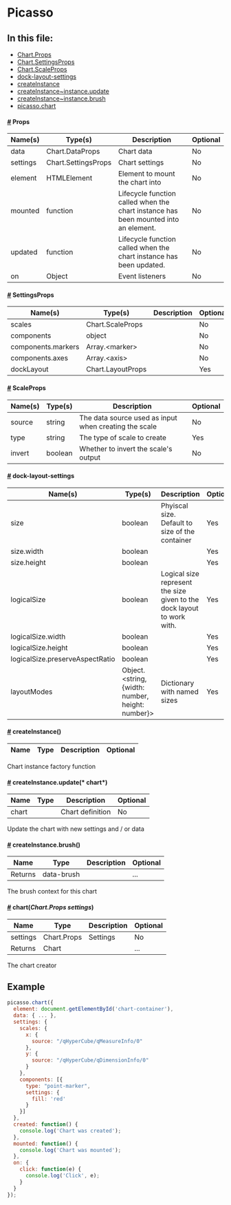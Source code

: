 # Picasso

## In this file:

* <a href="#Chart.Props">Chart.Props</a>
* <a href="#Chart.SettingsProps">Chart.SettingsProps</a>
* <a href="#Chart.ScaleProps">Chart.ScaleProps</a>
* <a href="#dock-layout-settings">dock-layout-settings</a>
* <a href="#createInstance">createInstance</a>
* <a href="#createInstance~instance.update">createInstance~instance.update</a>
* <a href="#createInstance~instance.brush">createInstance~instance.brush</a>
* <a href="#picasso.chart">picasso.chart</a>


#### <a name='Chart.Props' href='#Chart.Props'>#</a> Props

|Name(s)|Type(s)|Description|Optional|
|-------|-------|-----------|--------|
| data | Chart.DataProps | Chart data | No |
| settings | Chart.SettingsProps | Chart settings | No |
| element | HTMLElement | Element to mount the chart into | No |
| mounted | function | Lifecycle function called when the chart instance has been mounted into an element. | No |
| updated | function | Lifecycle function called when the chart instance has been updated. | No |
| on | Object | Event listeners | No |

#### <a name='Chart.SettingsProps' href='#Chart.SettingsProps'>#</a> SettingsProps

|Name(s)|Type(s)|Description|Optional|
|-------|-------|-----------|--------|
| scales | Chart.ScaleProps |  | No |
| components | object |  | No |
| components.markers | Array.&lt;marker&gt; |  | No |
| components.axes | Array.&lt;axis&gt; |  | No |
| dockLayout | Chart.LayoutProps |  | Yes |

#### <a name='Chart.ScaleProps' href='#Chart.ScaleProps'>#</a> ScaleProps

|Name(s)|Type(s)|Description|Optional|
|-------|-------|-----------|--------|
| source | string | The data source used as input when creating the scale | No |
| type | string | The type of scale to create | Yes |
| invert | boolean | Whether to invert the scale&#x27;s output | No |

#### <a name='dock-layout-settings' href='#dock-layout-settings'>#</a> dock-layout-settings

|Name(s)|Type(s)|Description|Optional|
|-------|-------|-----------|--------|
| size | boolean | Phyiscal size. Default to size of the container | Yes |
| size.width | boolean |  | Yes |
| size.height | boolean |  | Yes |
| logicalSize | boolean | Logical size represent the size given to the dock layout to work with. | Yes |
| logicalSize.width | boolean |  | Yes |
| logicalSize.height | boolean |  | Yes |
| logicalSize.preserveAspectRatio | boolean |  | Yes |
| layoutModes | Object.&lt;string, {width: number, height: number}&gt; | Dictionary with named sizes | Yes |

#### <a name='createInstance' href='#createInstance'>#</a> **createInstance**()

|Name|Type|Description|Optional|
|----|----|-----------|--------|

Chart instance factory function  
#### <a name='createInstance~instance.update' href='#createInstance~instance.update'>#</a> createInstance.**update**(* chart*)

|Name|Type|Description|Optional|
|----|----|-----------|--------|
| chart |  | Chart definition |No|

Update the chart with new settings and / or data  
#### <a name='createInstance~instance.brush' href='#createInstance~instance.brush'>#</a> createInstance.**brush**()

|Name|Type|Description|Optional|
|----|----|-----------|--------|
| Returns | data-brush |  | ... |

The brush context for this chart  
#### <a name='picasso.chart' href='#picasso.chart'>#</a> **chart**(*Chart.Props settings*)

|Name|Type|Description|Optional|
|----|----|-----------|--------|
| settings | Chart.Props | Settings |No|
| Returns | Chart |  | ... |

The chart creator  

## Example

```js
picasso.chart({	
  element: document.getElementById('chart-container'),
  data: { ... },
  settings: {
    scales: {
      x: {
        source: "/qHyperCube/qMeasureInfo/0"
      },
      y: {
        source: "/qHyperCube/qDimensionInfo/0"
      }
    },
    components: [{
      type: "point-marker",
      settings: {
        fill: 'red'
      }
    }]
  },
  created: function() {
    console.log('Chart was created');
  },
  mounted: function() {
    console.log('Chart was mounted');
  },
  on: {
    click: function(e) {
      console.log('Click', e);
    }
  }
});
```
